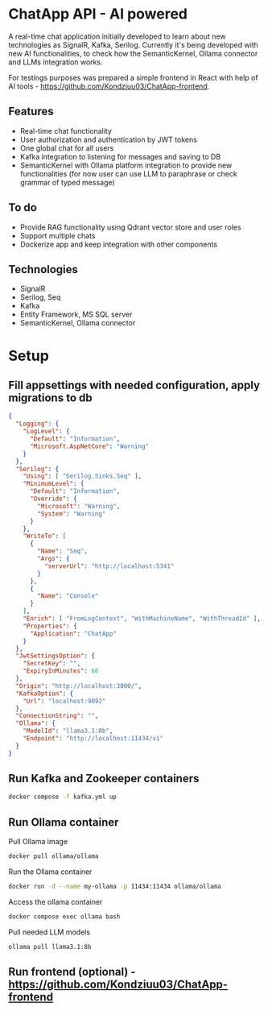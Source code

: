 # ChatApp API - AI powered

A real-time chat application initially developed to learn about new technologies as SignalR, Kafka, Serilog. Currently it's being developed with new AI functionalities, to check how the SemanticKernel, Ollama connector and LLMs integration works.

For testings purposes was prepared a simple frontend in React with help of AI tools - https://github.com/Kondziuu03/ChatApp-frontend.

## Features
- Real-time chat functionality
- User authorization and authentication by JWT tokens
- One global chat for all users
- Kafka integration to listening for messages and saving to DB
- SemanticKernel with Ollama platform integration to provide new functionalities (for now user can use LLM to paraphrase or check grammar of typed message)

## To do
- Provide RAG functionality using Qdrant vector store and user roles
- Support multiple chats
- Dockerize app and keep integration with other components

## Technologies
- SignalR
- Serilog, Seq
- Kafka
- Entity Framework, MS SQL server
- SemanticKernel, Ollama connector

# Setup
## Fill appsettings with needed configuration, apply migrations to db

```json
{
  "Logging": {
    "LogLevel": {
      "Default": "Information",
      "Microsoft.AspNetCore": "Warning"
    }
  },
  "Serilog": {
    "Using": [ "Serilog.Sinks.Seq" ],
    "MinimumLevel": {
      "Default": "Information",
      "Override": {
        "Microsoft": "Warning",
        "System": "Warning"
      }
    },
    "WriteTo": [
      {
        "Name": "Seq",
        "Args": {
          "serverUrl": "http://localhost:5341"
        }
      },
      {
        "Name": "Console"
      }
    ],
    "Enrich": [ "FromLogContext", "WithMachineName", "WithThreadId" ],
    "Properties": {
      "Application": "ChatApp"
    }
  },
  "JwtSettingsOption": {
    "SecretKey": "",
    "ExpiryInMinutes": 60
  },
  "Origin": "http://localhost:3000/",
  "KafkaOption": {
    "Url": "localhost:9092"
  },
  "ConnectionString": "",
  "Ollama": {
    "ModelId": "llama3.1:8b",
    "Endpoint": "http://localhost:11434/v1"
  }
}

```

## Run Kafka and Zookeeper containers
```bash
docker compose -f kafka.yml up
```
## Run Ollama container

Pull Ollama image

```bash
docker pull ollama/ollama
```

Run the Ollama container

```bash
docker run -d --name my-ollama -p 11434:11434 ollama/ollama
```
Access the ollama container

```bash
docker compose exec ollama bash
```
Pull needed LLM models

```bash
ollama pull llama3.1:8b
```

## Run frontend (optional) - https://github.com/Kondziuu03/ChatApp-frontend
